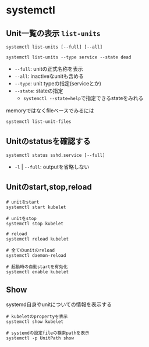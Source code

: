 # systemctl

## Unit一覧の表示 `list-units`

```shell
systemctl list-units [--full] [--all]

systemctl list-units --type service --state dead
```

* `--full`: unitの正式名称を表示
* `--all`: inactiveなunitも含める
* `--type`: unit typeの指定(serviceとか)
* `--state`: stateの指定
  * `systemctl --state=help`で指定できるstateをみれる

memoryではなくfileベースでみるには

```sh
systemctl list-unit-files
```


## Unitのstatusを確認する

```shell
systemctl status sshd.service [--full]
```

* `-l` | `--full`: outputを省略しない

## Unitのstart,stop,reload

```shell
# unitをstart
systemctl start kubelet

# unitをstop
systemctl stop kubelet

# reload
systemctl reload kubelet

# 全てのunitのreload
systemctl daemon-reload

# 起動時の自動startを有効化
systemctl enable kubelet
```

## Show

systemd自身やunitについての情報を表示する

```shell
# kubeletのpropertyを表示
systemctl show kubelet

# systemdの設定fileの検索pathを表示
systemctl -p UnitPath show
```

